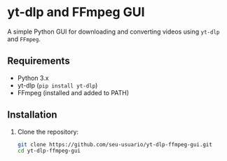 # yt-dlp and FFmpeg GUI

A simple Python GUI for downloading and converting videos using `yt-dlp` and `FFmpeg`.

## Requirements

- Python 3.x
- yt-dlp (`pip install yt-dlp`)
- FFmpeg (installed and added to PATH)

## Installation

1. Clone the repository:
   ```bash
   git clone https://github.com/seu-usuario/yt-dlp-ffmpeg-gui.git
   cd yt-dlp-ffmpeg-gui
